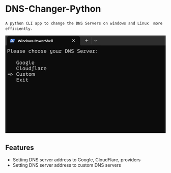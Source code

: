 # DNS-Changer-Python
`A python CLI app to change the DNS Servers on windows and Linux  more efficiently.`

![alt text](https://github.com/MorphyKutay/DNS-Changer-Python/blob/main/ss1.png)


## Features

- Setting DNS server address to Google, CloudFlare, providers
- Setting DNS server address to custom DNS servers
